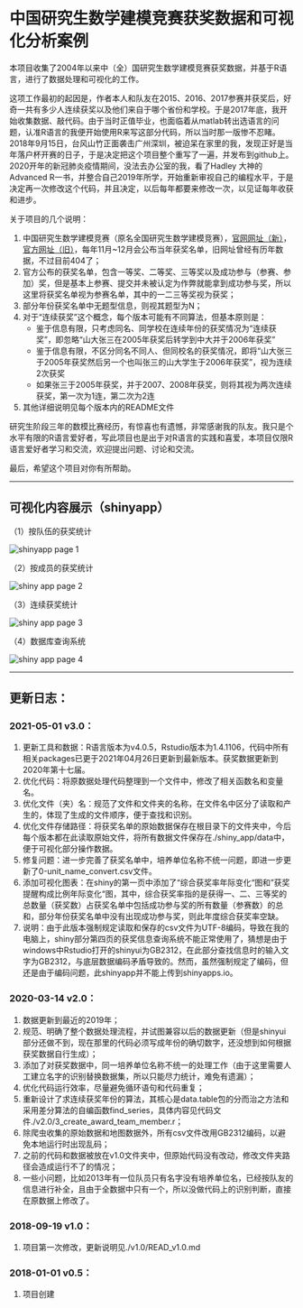 # 中国研究生数学建模竞赛获奖数据和可视化分析案例

本项目收集了2004年以来中（全）国研究生数学建模竞赛获奖数据，并基于R语言，进行了数据处理和可视化的工作。

这项工作最初的起因是，作者本人和队友在2015、2016、2017参赛并获奖后，好奇一共有多少人连续获奖以及他们来自于哪个省份和学校。于是2017年底，我开始收集数据、敲代码。由于当时正值毕业，也面临着从matlab转出选语言的问题，认准R语言的我便开始使用R来写这部分代码，所以当时那一版惨不忍睹。2018年9月15日，台风山竹正面袭击广州深圳，被迫呆在家里的我，发现正好是当年落户杯开赛的日子，于是决定把这个项目整个重写了一遍，并发布到github上。2020开年的新冠肺炎疫情期间，没法去办公室的我，看了Hadley 大神的Advanced R一书，并整合自己2019年所学，开始重新审视自己的编程水平，于是决定再一次修改这个代码，并且决定，以后每年都要来修改一次，以见证每年收获和进步。

关于项目的几个说明：

1. 中国研究生数学建模竞赛（原名全国研究生数学建模竞赛），[官网网址（新）](https://cpipc.chinadegrees.cn/cw/hp/4 )，[官方网址（旧）](http://gmcm.seu.edu.cn/main.htm)，每年11月~12月会公布当年获奖名单，旧网址曾经有历年数据，不过目前404了；
2. 官方公布的获奖名单，包含一等奖、二等奖、三等奖以及成功参与（参赛、参加）奖，但是基本上参赛、提交并未被认定为作弊就能拿到成功参与奖，所以这里将获奖名单视为参赛名单，其中的一二三等奖视为获奖；
3. 部分年份获奖名单中无题型信息，则视其题型为N；
4. 对于“连续获奖”这个概念，每个版本可能有不同算法，但基本原则是：
   - 鉴于信息有限，只考虑同名、同学校在连续年份的获奖情况为“连续获奖”，即忽略“山大张三在2005年获奖后转学到中大并于2006年获奖”
   - 鉴于信息有限，不区分同名不同人、但同校名的获奖情况，即将“山大张三于2005年获奖然后另一个也叫张三的山大学生于2006年获奖”，视为连续2次获奖 
   - 如果张三于2005年获奖，并于2007、2008年获奖，则将其视为两次连续获奖，第一次为1连，第二次为2连
5. 其他详细说明见每个版本内的README文件

研究生阶段三年的数模比赛经历，有惊喜也有遗憾，非常感谢我的队友。我只是个水平有限的R语言爱好者，写此项目也是出于对R语言的实践和喜爱，本项目仅限R语言爱好者学习和交流，欢迎提出问题、讨论和交流。

最后，希望这个项目对你有所帮助。

---

## 可视化内容展示（shinyapp）

（1）按队伍的获奖统计

![shinyapp page 1](https://raw.githubusercontent.com/lcpmgh/NPMCM/master/pic/shinyapp-page-1.png)

（2）按成员的获奖统计

![shiny app page 2](https://raw.githubusercontent.com/lcpmgh/NPMCM/master/pic/shinyapp-page-2.png)

（3）连续获奖统计

![shiny app page 3](https://raw.githubusercontent.com/lcpmgh/NPMCM/master/pic/shinyapp-page-3.png)

（4）数据库查询系统

![shiny app page 4](https://raw.githubusercontent.com/lcpmgh/NPMCM/master/pic/shinyapp-page-4.png)



---

## 更新日志：

### 2021-05-01 v3.0：

1. 更新工具和数据：R语言版本为v4.0.5，Rstudio版本为1.4.1106，代码中所有相关packages已更于2021年04月26日更新到最新版本。获奖数据更新到2020年第十七届。
2. 优化代码：将原数据处理代码整理到一个文件中，修改了相关函数名和变量名。
3. 优化文件（夹）名：规范了文件和文件夹的名称，在文件名中区分了读取和产生的，体现了生成的文件顺序，便于查找和识别。
4. 优化文件存储路径：将获奖名单的原始数据保存在根目录下的文件夹中，今后每个版本都在此读取原始文件，将所有数据文件保存在./shiny_app/data中，便于可视化部分操作数据。
5. 修复问题：进一步完善了获奖名单中，培养单位名称不统一问题，即进一步更新了0-unit_name_convert.csv文件。
6. 添加可视化图表：在shiny的第一页中添加了“综合获奖率年际变化“图和”获奖提醒构成比例年际变化“图，其中，综合获奖率指的是获得一、二、三等奖的总数量（获奖数）占获奖名单中包括成功参与奖的所有数量（参赛数）的总和，部分年份获奖名单中没有出现成功参与奖，则此年度综合获奖率空缺。
7. 说明：由于此版本强制规定读取和保存的csv文件为UTF-8编码，导致在我的电脑上，shiny部分第四页的获奖信息查询系统不能正常使用了，猜想是由于windows中Rstudio打开的shinyui为GB2312，在此部分查找信息时的输入文字为GB2312，与底层数据编码矛盾导致的。然而，虽然强制规定了编码，但还是由于编码问题，此shinyapp并不能上传到shinyapps.io。

### 2020-03-14 v2.0：

1. 数据更新到最近的2019年；
2. 规范、明确了整个数据处理流程，并试图兼容以后的数据更新（但是shinyui部分还做不到，现在那里的代码必须写成年份的确切数字，还没想到如何根据获奖数据自行生成）；
3. 添加了对获奖数据中，同一培养单位名称不统一的处理工作（由于这里需要人工建立名字的识别替换数据集，所以只能尽力统计，难免有遗漏）；
4. 优化代码运行效率，尽量避免循环语句和代码重复；
5. 重新设计了求连续获奖年份的算法，其核心是data.table包的分而治之方法和采用差分算法的自编函数find_series，具体内容见代码文件./v2.0/3_create_award_team_member.r；
6. 除爬虫收集的原始数据和地图数据外，所有csv文件改用GB2312编码，以避免本地运行时出现乱码；
7. 之前的代码和数据被放在v1.0文件夹中，但原始代码没有改动，修改文件夹路径会造成运行不了的情况；
8. 一些小问题，比如2013年有一位队员只有名字没有培养单位名，已经按队友的信息进行补全，且由于全数据中只有一个，所以没做代码上的识别判断，直接在原数据上修改了。

### 2018-09-19 v1.0：

1. 项目第一次修改，更新说明见./v1.0/READ_v1.0.md

### 2018-01-01 v0.5：

1. 项目创建


